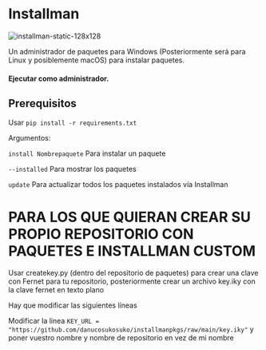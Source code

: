 # Installman

![installman-static-128x128](https://github.com/user-attachments/assets/8a9ecdde-7500-4898-acb1-9af5c12d5a3a)



Un administrador de paquetes para Windows (Posteriormente será para Linux y posiblemente macOS) para instalar paquetes.

#### Ejecutar como administrador.


## Prerequisitos

Usar `pip install -r requirements.txt`

Argumentos:

`install Nombrepaquete` Para instalar un paquete

`--installed` Para mostrar los paquetes

`update` Para actualizar todos los paquetes instalados vía Installman

# PARA LOS QUE QUIERAN CREAR SU PROPIO REPOSITORIO CON PAQUETES E INSTALLMAN CUSTOM

Usar createkey.py (dentro del repositorio de paquetes) para crear una clave con Fernet para tu repositorio, posteriormente crear un archivo key.iky con la clave fernet en texto plano

Hay que modificar las siguientes líneas

Modificar la línea `KEY_URL = "https://github.com/danucosukosuko/installmanpkgs/raw/main/key.iky"` y poner vuestro nombre y nombre de repositorio en vez de mi nombre
